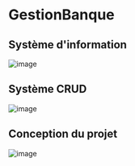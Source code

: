 # GestionBanque

## Système d'information
![image](https://github.com/user-attachments/assets/e6edc6ea-0e7d-4c00-87f9-13badc19facd)

## Système CRUD
![image](https://github.com/user-attachments/assets/ce733636-c1f9-4a52-8ece-da73f3e41847)

## Conception du projet
![image](https://github.com/user-attachments/assets/e1a134df-146e-45b9-be9b-cc43681479e6)

